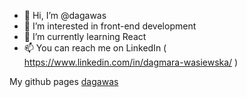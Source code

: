 - 👋 Hi, I’m @dagawas
- 👀 I’m interested in front-end development
- 🌱 I’m currently learning React
-  📫 You can reach me on LinkedIn ( https://www.linkedin.com/in/dagmara-wasiewska/ )


My github pages [dagawas](https://dagawas.github.io)
